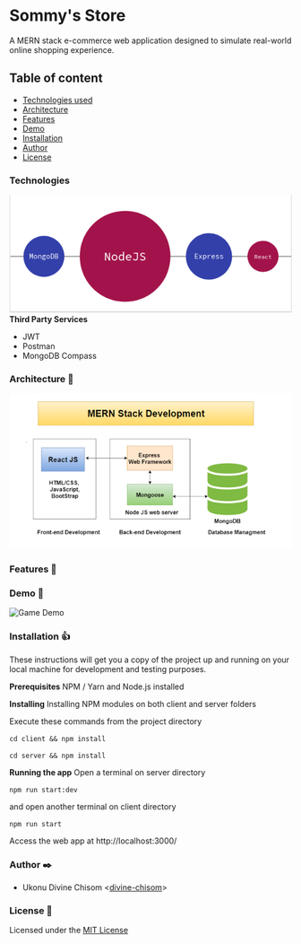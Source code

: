 # Sommy's Store
A MERN stack e-commerce web application designed to simulate real-world online shopping experience.

## Table of content
* [Technologies used](#technologies)
* [Architecture](#architecture-couple)
* [Features](#features-speech_balloon)
* [Demo](#demo-running)
* [Installation](#installation)
* [Author](#author-black_nib)
* [License](#license-pray)

### Technologies
![Technologies](README_assets/technologies.png)
**Third Party Services** 
* JWT
* Postman
* MongoDB Compass


### Architecture :couple:
![Architecture](README_assets/architecture.png)

### Features :speech_balloon:

### Demo :running:
![Game Demo](assets/images/demo.gif)

### Installation :thumbsup:
These instructions will get you a copy of the project up and running on your local machine for development and testing purposes.

**Prerequisites**
NPM / Yarn and Node.js installed

**Installing**
Installing NPM modules on both client and server folders

Execute these commands from the project directory
```
cd client && npm install
```
```
cd server && npm install
```
**Running the app**
Open a terminal on server directory
```
npm run start:dev
```
and open another terminal on client directory
```
npm run start
```
Access the web app at http://localhost:3000/

### Author :black_nib:

* Ukonu Divine Chisom <[divine-chisom](https://github.com/divine-chisom)>

### License :pray:
Licensed under the [MIT License](LICENSE)
